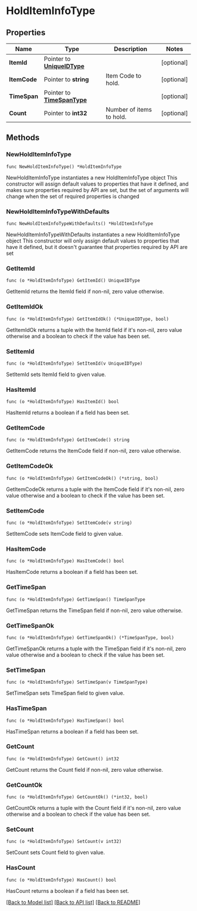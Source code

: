 # HoldItemInfoType

## Properties

Name | Type | Description | Notes
------------ | ------------- | ------------- | -------------
**ItemId** | Pointer to [**UniqueIDType**](UniqueIDType.md) |  | [optional] 
**ItemCode** | Pointer to **string** | Item Code to hold. | [optional] 
**TimeSpan** | Pointer to [**TimeSpanType**](TimeSpanType.md) |  | [optional] 
**Count** | Pointer to **int32** | Number of items to hold. | [optional] 

## Methods

### NewHoldItemInfoType

`func NewHoldItemInfoType() *HoldItemInfoType`

NewHoldItemInfoType instantiates a new HoldItemInfoType object
This constructor will assign default values to properties that have it defined,
and makes sure properties required by API are set, but the set of arguments
will change when the set of required properties is changed

### NewHoldItemInfoTypeWithDefaults

`func NewHoldItemInfoTypeWithDefaults() *HoldItemInfoType`

NewHoldItemInfoTypeWithDefaults instantiates a new HoldItemInfoType object
This constructor will only assign default values to properties that have it defined,
but it doesn't guarantee that properties required by API are set

### GetItemId

`func (o *HoldItemInfoType) GetItemId() UniqueIDType`

GetItemId returns the ItemId field if non-nil, zero value otherwise.

### GetItemIdOk

`func (o *HoldItemInfoType) GetItemIdOk() (*UniqueIDType, bool)`

GetItemIdOk returns a tuple with the ItemId field if it's non-nil, zero value otherwise
and a boolean to check if the value has been set.

### SetItemId

`func (o *HoldItemInfoType) SetItemId(v UniqueIDType)`

SetItemId sets ItemId field to given value.

### HasItemId

`func (o *HoldItemInfoType) HasItemId() bool`

HasItemId returns a boolean if a field has been set.

### GetItemCode

`func (o *HoldItemInfoType) GetItemCode() string`

GetItemCode returns the ItemCode field if non-nil, zero value otherwise.

### GetItemCodeOk

`func (o *HoldItemInfoType) GetItemCodeOk() (*string, bool)`

GetItemCodeOk returns a tuple with the ItemCode field if it's non-nil, zero value otherwise
and a boolean to check if the value has been set.

### SetItemCode

`func (o *HoldItemInfoType) SetItemCode(v string)`

SetItemCode sets ItemCode field to given value.

### HasItemCode

`func (o *HoldItemInfoType) HasItemCode() bool`

HasItemCode returns a boolean if a field has been set.

### GetTimeSpan

`func (o *HoldItemInfoType) GetTimeSpan() TimeSpanType`

GetTimeSpan returns the TimeSpan field if non-nil, zero value otherwise.

### GetTimeSpanOk

`func (o *HoldItemInfoType) GetTimeSpanOk() (*TimeSpanType, bool)`

GetTimeSpanOk returns a tuple with the TimeSpan field if it's non-nil, zero value otherwise
and a boolean to check if the value has been set.

### SetTimeSpan

`func (o *HoldItemInfoType) SetTimeSpan(v TimeSpanType)`

SetTimeSpan sets TimeSpan field to given value.

### HasTimeSpan

`func (o *HoldItemInfoType) HasTimeSpan() bool`

HasTimeSpan returns a boolean if a field has been set.

### GetCount

`func (o *HoldItemInfoType) GetCount() int32`

GetCount returns the Count field if non-nil, zero value otherwise.

### GetCountOk

`func (o *HoldItemInfoType) GetCountOk() (*int32, bool)`

GetCountOk returns a tuple with the Count field if it's non-nil, zero value otherwise
and a boolean to check if the value has been set.

### SetCount

`func (o *HoldItemInfoType) SetCount(v int32)`

SetCount sets Count field to given value.

### HasCount

`func (o *HoldItemInfoType) HasCount() bool`

HasCount returns a boolean if a field has been set.


[[Back to Model list]](../README.md#documentation-for-models) [[Back to API list]](../README.md#documentation-for-api-endpoints) [[Back to README]](../README.md)


